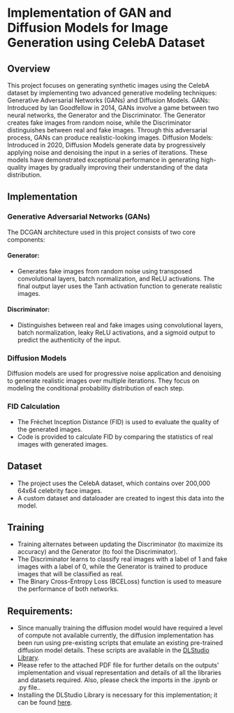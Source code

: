 # Implementation of GAN and Diffusion Models for Image Generation using CelebA Dataset
## Overview
This project focuses on generating synthetic images using the CelebA dataset by implementing two advanced generative modeling techniques: Generative Adversarial Networks (GANs) and Diffusion Models.
GANs: Introduced by Ian Goodfellow in 2014, GANs involve a game between two neural networks, the Generator and the Discriminator. The Generator creates fake images from random noise, while the Discriminator distinguishes between real and fake images. Through this adversarial process, GANs can produce realistic-looking images.
Diffusion Models: Introduced in 2020, Diffusion Models generate data by progressively applying noise and denoising the input in a series of iterations. These models have demonstrated exceptional performance in generating high-quality images by gradually improving their understanding of the data distribution.

## Implementation
### Generative Adversarial Networks (GANs)
The DCGAN architecture used in this project consists of two core components:
#### Generator:
- Generates fake images from random noise using transposed convolutional layers, batch normalization, and ReLU activations.
The final output layer uses the Tanh activation function to generate realistic images.
#### Discriminator:
- Distinguishes between real and fake images using convolutional layers, batch normalization, leaky ReLU activations, and a sigmoid output to predict the authenticity of the input.

### Diffusion Models
Diffusion models are used for progressive noise application and denoising to generate realistic images over multiple iterations. They focus on modeling the conditional probability distribution of each step.

### FID Calculation
- The Fréchet Inception Distance (FID) is used to evaluate the quality of the generated images.
- Code is provided to calculate FID by comparing the statistics of real images with generated images.

## Dataset
- The project uses the CelebA dataset, which contains over 200,000 64x64 celebrity face images.
- A custom dataset and dataloader are created to ingest this data into the model.

## Training
- Training alternates between updating the Discriminator (to maximize its accuracy) and the Generator (to fool the Discriminator).
- The Discriminator learns to classify real images with a label of 1 and fake images with a label of 0, while the Generator is trained to produce images that will be classified as real.
- The Binary Cross-Entropy Loss (BCELoss) function is used to measure the performance of both networks.

## Requirements:
- Since manually training the diffusion model would have required a level of compute not available currently, the diffusion implementation has been run using pre-existing scripts that emulate an existing pre-trained diffusion model details. These scripts are available in the [DLStudio Library](https://engineering.purdue.edu/kak/distDLS/#109).
- Please refer to the attached PDF file for further details on the outputs' implementation and visual representation and details of all the libraries and datasets required. Also, please check the imports in the .ipynb or .py file..
- Installing the DLStudio Library is necessary for this implementation; it can be found [here](https://engineering.purdue.edu/kak/distDLS/).

